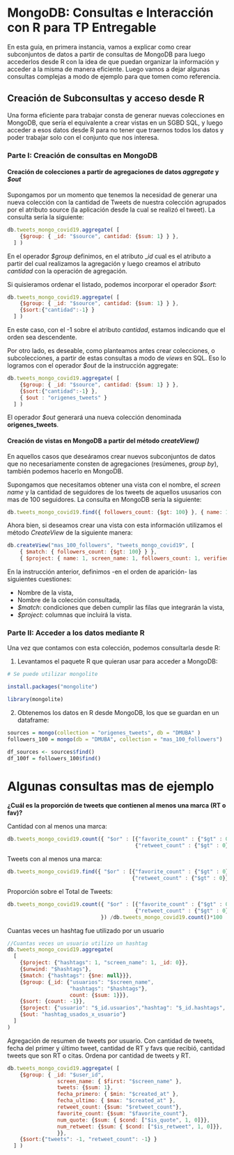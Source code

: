 # MongoDB: Consultas e Interacción con R para TP Entregable

En esta guía, en primera instancia, vamos a explicar como crear subconjuntos de datos a partir de consultas de MongoDB para luego accederlos desde R con la idea de que puedan organizar la información y acceder a la misma de manera eficiente. Luego vamos a dejar algunas consultas complejas a modo de ejemplo para que tomen como referencia.

## Creación de Subconsultas y acceso desde R

Una forma eficiente para trabajar consta de generar nuevas colecciones en MongoDB, que sería el equivalente a crear vistas en un SGBD SQL, y luego acceder a esos datos desde R para no tener que traernos todos los datos y poder trabajar solo con el conjunto que nos interesa.

### Parte I: Creación de consultas en MongoDB

#### Creación de colecciones a partir de agregaciones de datos _aggregate_ y _$out_
Supongamos por un momento que tenemos la necesidad de generar una nueva colección con la cantidad de Tweets de nuestra colección agrupados por el atributo source (la aplicación desde la cual se realizó el tweet).
La consulta sería la siguiente:
```javascript
db.tweets_mongo_covid19.aggregate( [
    {$group: { _id: "$source", cantidad: {$sum: 1} } },
  ] )
```
En el operador _$group_ definimos, en el atributo __id_ cual es el atributo a partir del cual realizamos la agregación y luego creamos el atributo _cantidad_ con la operación de agregación.

Si quisieramos ordenar el listado, podemos incorporar el operador _$sort_:
```javascript
db.tweets_mongo_covid19.aggregate( [
    {$group: { _id: "$source", cantidad: {$sum: 1} } },
    {$sort:{"cantidad":-1} }
  ] )
```

En este caso, con el -1 sobre el atributo _cantidad_, estamos indicando que el orden sea descendente.

Por otro lado, es deseable, como planteamos antes crear colecciones, o subcolecciones, a partir de estas consultas a modo de _views_ en SQL. Eso lo logramos con el operador _$out_ de la instrucción aggregate:
```javascript
db.tweets_mongo_covid19.aggregate( [
    {$group: { _id: "$source", cantidad: {$sum: 1} } },
    {$sort:{"cantidad":-1} },
    { $out : "origenes_tweets" }
  ] )
```

El operador _$out_ generará una nueva colección denominada __origenes_tweets__.

#### Creación de vistas en MongoDB a partir del método _createView()_

En aquellos casos que deseáramos crear nuevos subconjuntos de datos que no necesariamente consten de agregaciones (resúmenes, _group by_), también podemos hacerlo en MongoDB.

Supongamos que necesitamos obtener una vista con el nombre, el _screen name_ y la cantidad de seguidores de los tweets de aquellos ususarios con mas de 100 seguidores. La consulta en MongoDB sería la siguiente:
```javascript
db.tweets_mongo_covid19.find({ followers_count: {$gt: 100} }, { name: 1, screen_name: 1, followers_count: 1, verified:1  })
```

Ahora bien, si deseamos crear una vista con esta información utilizamos el método _CreateView_ de la siguiente manera:
```javascript
db.createView("mas_100_followers", "tweets_mongo_covid19", [ 
    { $match: { followers_count: {$gt: 100} } }, 
    { $project: { name: 1, screen_name: 1, followers_count: 1, verified:1  } } ])
```

En la instrucción anterior, definimos -en el orden de aparición- las siguientes cuestiones:
- Nombre de la vista,
- Nombre de la colección consultada,
- _$match_: condiciones que deben cumplir las filas que integrarán la vista,
- _$project_: columnas que incluirá la vista.


### Parte II: Acceder a los datos mediante R

Una vez que contamos con esta colección, podemos consultarla desde R:

1. Levantamos el paquete R que quieran usar para acceder a MongoDB:
```R
# Se puede utilizar mongolite

install.packages("mongolite")

library(mongolite)
```

2. Obtenemos los datos en R desde MongoDB, los que se guardan en un dataframe:
```R
sources = mongo(collection = "origenes_tweets", db = "DMUBA" )
followers_100 = mongo(db = "DMUBA", collection = "mas_100_followers")

df_sources <- sources$find()
df_100f = followers_100$find()
```

# Algunas consultas mas de ejemplo

__¿Cuál es la proporción de tweets que contienen al menos una marca (RT o fav)?__

Cantidad con al menos una marca:
```javascript
db.tweets_mongo_covid19.count({ "$or" : [{"favorite_count" : {"$gt" : 0}}, 
                                         {"retweet_count" : {"$gt" : 0}}]})
```

Tweets con al menos una marca:
```javascript
db.tweets_mongo_covid19.find({ "$or" : [{"favorite_count" : {"$gt" : 0}}, 
                                        {"retweet_count" : {"$gt" : 0}}]})
```

Proporción sobre el Total de Tweets:
```javascript
db.tweets_mongo_covid19.count({ "$or" : [{"favorite_count" : {"$gt" : 0}}, 
                                         {"retweet_count" : {"$gt" : 0}}]
                              }) /db.tweets_mongo_covid19.count()*100
```
Cuantas veces un hashtag fue utilizado por un usuario
```javascript
//Cuantas veces un usuario utilizo un hashtag
db.tweets_mongo_covid19.aggregate(
  [
    {$project: {"hashtags": 1, "screen_name": 1, _id: 0}},
    {$unwind: "$hashtags"},
    {$match: {"hashtags": {$ne: null}}},
    {$group: {_id: {"usuarios": "$screen_name", 
                    "hashtags": "$hashtags"}, 
                    count: {$sum: 1}}},
    {$sort: {count: -1}},
    {$project: {"usuario": "$_id.usuarios","hashtag": "$_id.hashtags", "count": 1, "_id": 0}},
    {$out: "hashtag_usados_x_usuario"}
  ]
)
```

Agregación de resumen de tweets por usuario. Con cantidad de tweets, fecha del primer y último tweet, cantidad de RT y favs que recibió, cantidad tweets que son RT o citas. Ordena por cantidad de tweets y RT.
```javascript
db.tweets_mongo_covid19.aggregate( [
    {$group: { _id: "$user_id", 
                screen_name: { $first: "$screen_name" }, 
                tweets: {$sum: 1},
                fecha_primero: { $min: "$created_at" }, 
                fecha_ultimo: { $max: "$created_at" }, 
                retweet_count: {$sum: "$retweet_count"},
                favorite_count: {$sum: "$favorite_count"},
                num_quote: {$sum: { $cond: ["$is_quote", 1, 0]}},
                num_retweet: {$sum: { $cond: ["$is_retweet", 1, 0]}},
                }},
    {$sort:{"tweets": -1, "retweet_count": -1} }
  ] )
```
